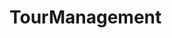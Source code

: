 # TourManagement

<!-- attitude over skill

Mở SQL Server Management Studio (SSMS).

Kết nối với SQL Server.

Chuột phải vào Database cần backup → Tasks → Back Up…

Chọn Full backup, đường dẫn lưu file .bak, rồi nhấn OK. -->

<!-- ----------------------------- -->

<!-- Copy file .bak sang máy mới.

Mở SSMS trên máy mới.

Chuột phải Databases → Restore Database…

Chọn Device → Chọn file .bak → OK. -->
